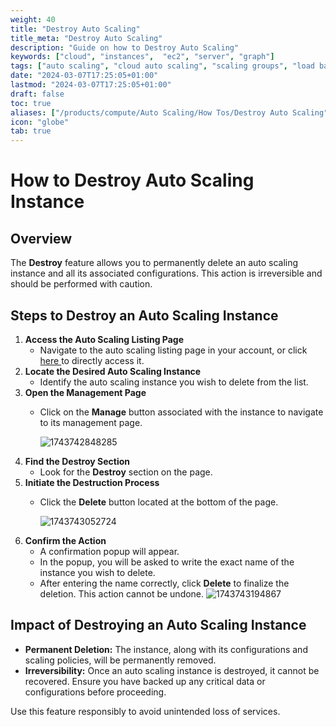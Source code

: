 ```yaml
---
weight: 40
title: "Destroy Auto Scaling"
title_meta: "Destroy Auto Scaling"
description: "Guide on how to Destroy Auto Scaling"
keywords: ["cloud", "instances",  "ec2", "server", "graph"]
tags: ["auto scaling", "cloud auto scaling", "scaling groups", "load balancing", "automatic resource scaling"]
date: "2024-03-07T17:25:05+01:00"
lastmod: "2024-03-07T17:25:05+01:00"
draft: false
toc: true
aliases: ["/products/compute/Auto Scaling/How Tos/Destroy Auto Scaling"]
icon: "globe"
tab: true
---
```



# **How to Destroy Auto Scaling Instance**

## **Overview**

The **Destroy** feature allows you to permanently delete an auto scaling instance and all its associated configurations. This action is irreversible and should be performed with caution.

## **Steps to Destroy an Auto Scaling Instance**

1. **Access the Auto Scaling Listing Page**
   * Navigate to the auto scaling listing page in your account, or click [here ](https://console.utho.com/auto-scaling "Auto Scaling Listing Page")to directly access it.
2. **Locate the Desired Auto Scaling Instance**
   * Identify the auto scaling instance you wish to delete from the list.
3. **Open the Management Page**
   * Click on the **Manage** button associated with the instance to navigate to its management page.

     ![1743742848285](image/index/1743742848285.png)
4. **Find the Destroy Section**
   * Look for the **Destroy** section on the page.
5. **Initiate the Destruction Process**
   * Click the **Delete** button located at the bottom of the page.

     ![1743743052724](image/index/1743743052724.png)
6. **Confirm the Action**
   * A confirmation popup will appear.
   * In the popup, you will be asked to write the exact name of the instance you wish to delete.
   * After entering the name correctly, click **Delete** to finalize the deletion. This action cannot be undone.
     ![1743743194867](image/index/1743743194867.png)

## **Impact of Destroying an Auto Scaling Instance**

* **Permanent Deletion:** The instance, along with its configurations and scaling policies, will be permanently removed.
* **Irreversibility:** Once an auto scaling instance is destroyed, it cannot be recovered. Ensure you have backed up any critical data or configurations before proceeding.

Use this feature responsibly to avoid unintended loss of services.
